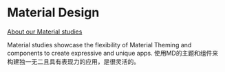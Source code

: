 # Material Design

[About our Material studies](https://material.io/design/material-studies/about-our-material-studies.html#)

Material studies showcase the flexibility of Material Theming and components to create expressive and unique apps.
使用MD的主题和组件来构建独一无二且具有表现力的应用，是很灵活的。